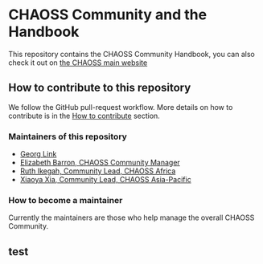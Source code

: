 # CHAOSS Community and the Handbook

This repository contains the CHAOSS Community Handbook, you can also check it out on [the CHAOSS main website](https://chaoss.community/kbtopic/chaoss-community/)


## How to contribute to this repository

We follow the GitHub pull-request workflow. More details on how to contribute is in the [How to contribute](how-to-contribute/) section.

### Maintainers of this repository

* [Georg Link](https://github.com/GeorgLink)
* [Elizabeth Barron, CHAOSS Community Manager](https://github.com/ElizabethN)
* [Ruth Ikegah, Community Lead, CHAOSS Africa](https://github.com/Ruth-Ikegah)
* [Xiaoya Xia, Community Lead, CHAOSS Asia-Pacific](https://github.com/xiaoya-yaya)

### How to become a maintainer

Currently the maintainers are those who help manage the overall CHAOSS Community.
## test
